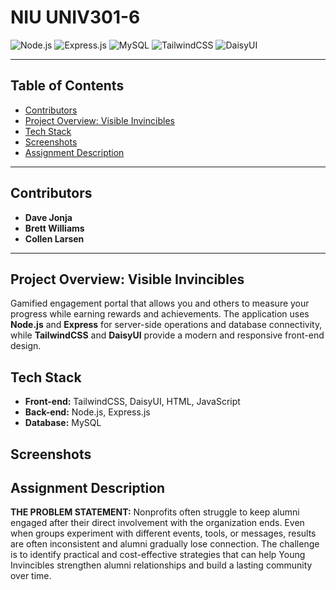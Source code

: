 # NIU UNIV301-6

![Node.js](https://img.shields.io/badge/Node.js-339933?style=for-the-badge&logo=nodedotjs&logoColor=white)
![Express.js](https://img.shields.io/badge/Express.js-000000?style=for-the-badge&logo=express&logoColor=white)
![MySQL](https://img.shields.io/badge/MySQL-4479A1?style=for-the-badge&logo=mysql&logoColor=white)
![TailwindCSS](https://img.shields.io/badge/TailwindCSS-38B2AC?style=for-the-badge&logo=tailwind-css&logoColor=white)
![DaisyUI](https://img.shields.io/badge/DaisyUI-4F46E5?style=for-the-badge&logo=daisyui&logoColor=white)

---

## Table of Contents
- [Contributors](#contributors)
- [Project Overview: Visible Invincibles](#project-overview-Visible-Invincibles)
- [Tech Stack](#tech-stack)
- [Screenshots](#screenshots)
- [Assignment Description](#assignment-description)

---

## Contributors
- **Dave Jonja** 
- **Brett Williams**  
- **Collen Larsen** 

---

## Project Overview: Visible Invincibles

Gamified engagement portal that allows you and others to measure your progress while earning rewards and achievements.
The application uses **Node.js** and **Express** for server-side operations and database connectivity, while **TailwindCSS** and **DaisyUI** provide a modern and responsive front-end design.

## Tech Stack
- **Front-end:** TailwindCSS, DaisyUI, HTML, JavaScript
- **Back-end:** Node.js, Express.js
- **Database:** MySQL

## Screenshots

## Assignment Description

**THE PROBLEM STATEMENT:**
Nonprofits often struggle to keep alumni engaged after their direct involvement with the organization ends. Even when groups experiment with different events, tools, or messages, results are often inconsistent and alumni gradually lose connection. The challenge is to identify practical and cost-effective strategies that can help Young Invincibles strengthen alumni relationships and build a lasting community over time.

